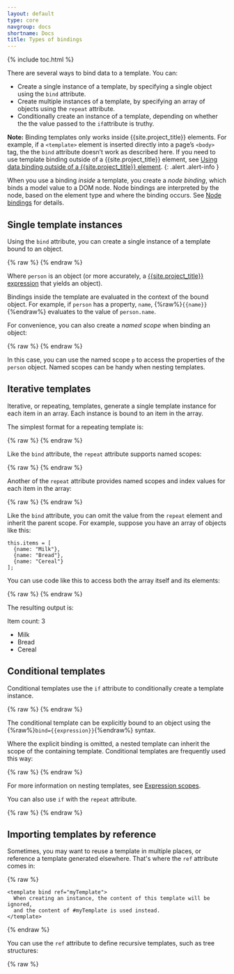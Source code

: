 ```yaml
---
layout: default
type: core
navgroup: docs
shortname: Docs
title: Types of bindings
---
```


{% include toc.html %}

There are several ways to bind data to a template. You can:

*   Create a single instance of a template, by specifying a single object using the `bind` attribute.
*   Create multiple instances of a template, by specifying an array of objects using the `repeat` 
     attribute.
*   Conditionally create an instance of a template, depending on whether the the value passed to the `if`attribute is truthy.

**Note:** Binding templates only works inside {{site.project_title}} elements. For example, if a 
`<template>` element is inserted directly into a page’s `<body>` tag, the the `bind` attribute 
doesn’t work as described here. If you need to use template binding outside of a 
{{site.project_title}} element, see [Using data binding outside of a {{site.project_title}} element](/docs/polymer/databinding-advanced.html#bindingoutside). 
{: .alert .alert-info }

When you use a binding _inside_ a template, you create a _node binding_, which binds a model value to a 
DOM node. Node bindings are interpreted by the node, based on the element type and where the binding 
occurs. See [Node bindings](#node-bindings) for details.

## Single template instances

Using the `bind` attribute, you can create a single instance of a template bound to an object.

{% raw %}
    <template bind="{{ person }}">
      This template can bind to the person object’s properties, like
      {{ name }}.
    </template>
{% endraw %}

Where `person` is an object (or more accurately, a [{{site.project_title}} expression](#expressions) that yields an object).

Bindings inside the template are evaluated in the context of the bound object. For example, 
if `person` has a property, `name`, {%raw%}`{{name}}`{%endraw%} evaluates to the value of `person.name`.

For convenience, you can also create a _named scope_ when binding an object:

{% raw %}
    <template bind="{{ person as p}}">
      This template uses a named scope to access properties, like
      {{ p.name }}.
    </template>
{% endraw %}

In this case, you can use the named scope `p` to access the properties of the `person` object. 
Named scopes can be handy when nesting templates.



## Iterative templates

Iterative, or repeating, templates, generate a single template instance for each item in
an array. Each instance is bound to an item in the array.

The simplest format for a repeating template is:

{% raw %}
    <template repeat="{{ array }}">
      Creates an instance with {{ bindings }} for every element in the array collection.
    </template>
{% endraw %}

Like the `bind` attribute, the `repeat` attribute supports named scopes:

{% raw %}
    <template repeat="{{ user in users }}">
      {{user.name}}
    </template>
{% endraw %}

Another of the `repeat` attribute provides named scopes and index values for each 
item in the array:

{% raw %}
    <template repeat="{{ user, userIndex in users }}">
      <template repeat="{{ userFile, userFileIndex in user }}">
        {{ userIndex }}:{{ userFileIndex }}.{{ userFile }}
      </template>
    </template>
{% endraw %}

Like the `bind` attribute, you can omit the value from the `repeat` element and inherit the
parent scope. For example, suppose you have an array of objects like this:

    this.items = [
      {name: "Milk"},
      {name: "Bread"},
      {name: "Cereal"}
    ];

You can use code like this to access both the array itself and its elements:

{% raw %}
    <template bind="{{items}}">
      // {{length}} evaluates as items.length
      <p>Item count: {{length}}</p>
      <ul>
      <template repeat>
        // {{name}} here evaluates as the name of a single item
        <li>{{name}}</li>
      </template>
      </ul>
    </template>
{% endraw %}

The resulting output is:

Item count: 3

*   Milk
*   Bread
*   Cereal


## Conditional templates

Conditional templates use the `if` attribute to conditionally create a template instance.

{% raw %}
    <template if="{{ conditionalValue }}">
      Binds if and only if conditionalValue is truthy.
    </template>
{% endraw %}

The conditional template can be explicitly bound to an object using the 
{%raw%}`bind={{expression}}`{%endraw%} syntax.

Where the explicit binding is omitted, a nested template can inherit the scope of
the containing template. Conditional templates are frequently used this way:

{% raw %}
    <template bind="{{ myOptions as m }}">
      <template if="{{ m.showCounter }}">
        <div>Counter: {{ m.counter }}</div>
      </template>
    </template>
{% endraw %}

For more information on nesting templates, see [Expression scopes](#expression-scopes).

You can also use `if` with the  `repeat` attribute.

{% raw %}
    <template bind="{{ myList as list }}">
      <template repeat="{{items in list.items}}" if="{{ list.showItems }}">
        <li>{{ item.name }}</li>
      </template>
    </template>
{% endraw %}

## Importing templates by reference 

Sometimes, you may want to reuse a template in multiple places, or reference a template generated elsewhere. 
That's where the `ref` attribute comes in:

{% raw %}
    <template id="myTemplate">
      Used by any template which refers to this one by the ref attribute
    </template>

    <template bind ref="myTemplate">
      When creating an instance, the content of this template will be ignored,
      and the content of #myTemplate is used instead.
    </template>
{% endraw %}

You can use the `ref` attribute to define recursive templates, such as tree structures:

{% raw %}
    <template>
      <ul>
      <template repeat="{{ items }}" id="t">
        <li>{{name}}
        <ul>
          <template ref="t" repeat="{{ children }}"></template>
        </ul>
      </li>
    </template>
{% endraw %}

In addition, you can bind to the `ref` attribute _itself_, to choose templates dynamically: 

{% raw %}
    <template bind ref="{{node.nodeType}}"></template>
{% endraw %}

## Node bindings

Node bindings are created for each binding in the contents of a template. A node binding creates a named relationship between a model value and a DOM node.

How nodes interpret bindings depends on the _type of element_, and the _binding name_. In {{site.project_title}}, the binding name is based on where the binding appears in the markup:

* A binding in the text content of an element, such as {%raw%}`<span>{{someText}}</span>`{%endraw%}, uses the name `textContent`.
* A binding in an element's attribute value, such as {%raw%}`<span style="{{someStyles}}">`{%endraw%} uses the name of the attribute as the name of the binding.


### Binding to text

If a binding occurs between tags, it creates a `textContent` binding to the element. 

{% raw %}
    <p>This paragraph has some {{adjective}} text.</p>
{% endraw %}

All text nodes treat a `textContent` bindingas a one-way binding: changing the model changes the bound node, but imperatively changing the DOM value does _not_ update the model.

### Binding to attributes

When you bind to an attribute, the binding takes the attribute's name. For example, the following binding uses the name `style`.

{% raw %}
    <span style="color: {{myColor}}">Colorful text!</span>
{% endraw %}

How these bindings work depends on the element being bound:

- For _most_ standard DOM elements, these bindings form one-way bindings to the attribute. For example, changing the `myColor` property updates the color of the element, but imperatively changing the `style` attribute _doesn't_ update the `myColor` property.

- The form input elements `input`, `option`, `select`, and `textarea` support two-way bindings for certain attributes.

- {{site.project_title}} elements support two-way bindings to published properties. If you publish a property using the `attributes` attribute or a `publish` block, it's available for two-way data binding.

- Custom elements are also free to interpret bindings in other ways. For example, a non-{{site.project_title}} element could use the underlying [Node.bind](node_bind.html) library to override the default handling of named bindings.

#### Binding to input values

Two-way bindings are supported as a special case on some user input elements. Specifically, the following attributes support two-way bindings:

- `input` element: `value` and `checked` attributes.
- `option` element: `value` attribute.
- `select` element: `selectedIndex` and `value` attributes.
- `textarea` element: `value` attribute.

#### Binding to {{site.project_title}} published properties

When you bind to a [published property](polymer.html#published-properties) on a {{site.project_title}} element, you get a two-way binding to the property.

In the following sample, the `intro-tag` binds to a published property on the `say-hello` element: 

{% raw %}
    <!-- say-hello element publishes the 'name' property -->
    <polymer-element name="say-hello" attributes="name">
      <template>
        Hello, <b>{{name}}</b>!
      </template>
      <script>
        Polymer('say-hello', {
          ready: function() {
            this.name = 'Stranger'
          }
        });
        </script>
    </polymer-element>
    <polymer-element name="intro-tag" noscript>
      <template>
        <!-- bind yourName to the published property, name -->
        <p><say-hello name="{{yourName}}"></say-hello></p>
        <!-- bind yourName to the value attribute -->
        <p>What's your name? <input value="{{yourName}}" placeholder="Enter name..."></p>
      </template>
    </polymer-element>

    <intro-tag></intro-tag>
{% endraw %}

Here, `yourName` is bound to _both_ the `say-hello` element's `name` property and
the `input` element's `value` attribute. Both bindings are two-way, so when the user enters 
a name, it's pushed into the `say-hello` element's `name` property. If you change the 
value of the `name` property, the value is pushed into the `input` element.

**Note:** The `intro-tag` element doesn't define a `yourName` property. In this case, the data 
binding system creates the property automatically.
{: .alert .alert-info }


### Conditional attributes

For boolean attributes, you can control whether or not the attribute appears using the special conditional attribute syntax:

{% raw %}
<pre class="prettyprint">
<var>attribute</var>?={{ <var>boolean-expresion</var> }}
</pre>
{%endraw%}

If _boolean-expression_ is truthy, _attribute_  appears in the markup; otherwise it is omitted. For example:

{% raw %}
    <span hidden?="{{ isHidden }}">This may or may not be hidden.</span>
{% endraw %}

### One-time bindings

<span class="label label-important">Experimental</span>

Sometimes, you may not need dynamic bindings. For these cases, there are one-time bindings.

Anywhere you use {% raw %}`{{}}`{% endraw %} in expressions, you can use double brackets 
(`[[]]`) to set up a one-time binding. The binding becomes inactive after {{site.project_title}}
sets its value for the first time.

Example:

    <input type="text" value="this value is inserted once: [[ obj.value ]]">

One time bindings can potentially be a performance win if you don't need the overhead of setting up property observation.

